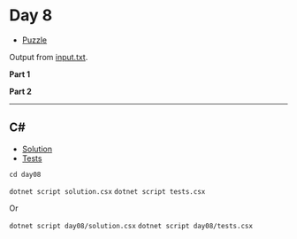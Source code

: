 # Day 8

- [Puzzle](PUZZLE.md)

Output from [input.txt](input.txt).
<!-- Output from [input.txt](day08/input.txt). -->

**Part 1**

> 

**Part 2**

> 

---

## C\#

- [Solution](solution.csx)
- [Tests](tests.csx)

`cd day08`

`dotnet script solution.csx`
`dotnet script tests.csx`

Or

`dotnet script day08/solution.csx`
`dotnet script day08/tests.csx`
